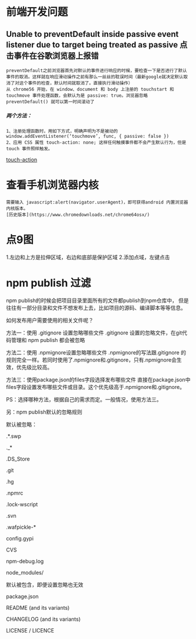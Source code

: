 # 前端开发问题
## Unable to preventDefault inside passive event listener due to target being treated as passive 点击事件在谷歌浏览器上报错
	preventDefault之前浏览器首先对默认的事件进行响应的时候，要检查一下是否进行了默认事件的取消。这样就在响应滑动操作之前有那么一丝丝的耽误时间（最新google就决定默认取消了对这个事件的检查，默认时间就取消了。直接执行滑动操作）
	从 chrome56 开始，在 window、document 和 body 上注册的 touchstart 和 touchmove 事件处理函数，会默认为是 passive: true。浏览器忽略 preventDefault() 就可以第一时间滚动了
##### 两个方法：
	1、注册处理函数时，用如下方式，明确声明为不是被动的
	window.addEventListener(‘touchmove’, func, { passive: false })
	2、应用 CSS 属性 touch-action: none; 这样任何触摸事件都不会产生默认行为，但是 touch 事件照样触发。
[touch-action](https://developer.mozilla.org/zh-CN/docs/Web/CSS/touch-action)

# 查看手机浏览器内核
	需要输入 javascript:alert(navigator.userAgent)，即可获得android 内置浏览器内核版本。
	[历史版本](https://www.chromedownloads.net/chrome64osx/)

# 点9图
1.左边和上方是拉伸区域，右边和底部是保护区域
2.添加点域，左键点击

# npm publish 过滤
npm publish的时候会把项目目录里面所有的文件都publish到npm仓库中， 但是往往有一部分目录和文件不想发布上去，比如项目的源码、编译脚本等等信息。

如何发布用户需要使用的相关文件呢？

方法一：使用 .gitignore 设置忽略哪些文件
.gitignore 设置的忽略文件，在git代码管理和 npm publish 都会被忽略

方法二：使用 .npmignore设置忽略哪些文件
.npmignore的写法跟.gitignore 的规则完全一样。若同时使用了.npmignore和.gitignore，只有.npmignore会生效，优先级比较高。

方法三：使用package.json的files字段选择发布哪些文件
直接在package.json中files字段设置发布哪些文件或目录。这个优先级高于.npmignore和.gitignore。

PS：选择哪种方法，根据自己的需求而定。一般情况，使用方法三。

另：npm publish默认的忽略规则

默认被忽略：

.*.swp

._*

.DS_Store

.git

.hg

.npmrc

.lock-wscript

.svn

.wafpickle-*

config.gypi

CVS

npm-debug.log

node_modules/

默认被包含，即便设置忽略也无效

package.json

README (and its variants)

CHANGELOG (and its variants)

LICENSE / LICENCE